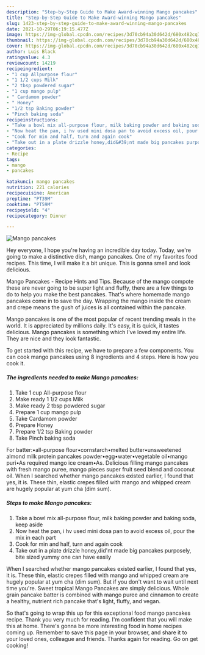 ```yaml
---
description: "Step-by-Step Guide to Make Award-winning Mango pancakes"
title: "Step-by-Step Guide to Make Award-winning Mango pancakes"
slug: 1423-step-by-step-guide-to-make-award-winning-mango-pancakes
date: 2021-10-29T06:19:15.477Z
image: https://img-global.cpcdn.com/recipes/3d70cb94a30d642d/680x482cq70/mango-pancakes-recipe-main-photo.jpg
thumbnail: https://img-global.cpcdn.com/recipes/3d70cb94a30d642d/680x482cq70/mango-pancakes-recipe-main-photo.jpg
cover: https://img-global.cpcdn.com/recipes/3d70cb94a30d642d/680x482cq70/mango-pancakes-recipe-main-photo.jpg
author: Luis Black
ratingvalue: 4.3
reviewcount: 14219
recipeingredient:
- "1 cup Allpurpose flour"
- "1 1/2 cups Milk"
- "2 tbsp powdered sugar"
- "1 cup mango pulp"
- " Cardamom powder"
- " Honey"
- "1/2 tsp Baking powder"
- "Pinch baking soda"
recipeinstructions:
- "Take a bowl mix all-purpose flour, milk baking powder and baking soda, keep aside"
- "Now heat the pan, i hv used mini dosa pan to avoid excess oil, pour the mix in each part"
- "Cook for min and half, turn and again cook"
- "Take out in a plate drizzle honey,did&#39;nt made big pancakes purposely, bite sized yummy one can have easily"
categories:
- Recipe
tags:
- mango
- pancakes

katakunci: mango pancakes 
nutrition: 221 calories
recipecuisine: American
preptime: "PT39M"
cooktime: "PT59M"
recipeyield: "4"
recipecategory: Dinner

---
```



![Mango pancakes](https://img-global.cpcdn.com/recipes/3d70cb94a30d642d/680x482cq70/mango-pancakes-recipe-main-photo.jpg)

Hey everyone, I hope you're having an incredible day today. Today, we're going to make a distinctive dish, mango pancakes. One of my favorites food recipes. This time, I will make it a bit unique. This is gonna smell and look delicious.

Mango Pancakes - Recipe Hints and Tips. Because of the mango compote these are never going to be super light and fluffy, there are a few things to do to help you make the best pancakes. That&#39;s where homemade mango pancakes come in to save the day. Wrapping the mango inside the cream and crepe means the gush of juices is all contained within the pancake.

Mango pancakes is one of the most popular of recent trending meals in the world. It is appreciated by millions daily. It's easy, it is quick, it tastes delicious. Mango pancakes is something which I've loved my entire life. They are nice and they look fantastic.


To get started with this recipe, we have to prepare a few components. You can cook mango pancakes using 8 ingredients and 4 steps. Here is how you cook it.

<!--inarticleads1-->

##### The ingredients needed to make Mango pancakes:

1. Take 1 cup All-purpose flour
1. Make ready 1 1/2 cups Milk
1. Make ready 2 tbsp powdered sugar
1. Prepare 1 cup mango pulp
1. Take  Cardamom powder
1. Prepare  Honey
1. Prepare 1/2 tsp Baking powder
1. Take Pinch baking soda


For batter:•all-purpose flour•cornstarch•melted butter•unsweetened almond milk protein pancakes powder•egg•water•vegetable oil•mango puri•As required mango ice cream•As. Delicious filling mango pancakes with fresh mango puree, mango pieces super fruit seed blend and coconut oil. When I searched whether mango pancakes existed earlier, I found that yes, it is. These thin, elastic crepes filled with mango and whipped cream are hugely popular at yum cha (dim sum). 

<!--inarticleads2-->

##### Steps to make Mango pancakes:

1. Take a bowl mix all-purpose flour, milk baking powder and baking soda, keep aside
1. Now heat the pan, i hv used mini dosa pan to avoid excess oil, pour the mix in each part
1. Cook for min and half, turn and again cook
1. Take out in a plate drizzle honey,did&#39;nt made big pancakes purposely, bite sized yummy one can have easily


When I searched whether mango pancakes existed earlier, I found that yes, it is. These thin, elastic crepes filled with mango and whipped cream are hugely popular at yum cha (dim sum). But if you don&#39;t want to wait until next time you&#39;re. Sweet tropical Mango Pancakes are simply delicious. Whole grain pancake batter is combined with mango puree and cinnamon to create a healthy, nutrient rich pancake that&#39;s light, fluffy, and vegan. 

So that's going to wrap this up for this exceptional food mango pancakes recipe. Thank you very much for reading. I'm confident that you will make this at home. There's gonna be more interesting food in home recipes coming up. Remember to save this page in your browser, and share it to your loved ones, colleague and friends. Thanks again for reading. Go on get cooking!
